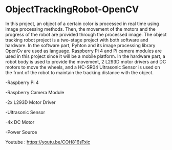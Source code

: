 # ObjectTrackingRobot-OpenCV

In this project, an object of a certain color is processed in real time using image processing methods. Then, the movement of the motors and the progress of the robot are provided through the processed image. The object tracking robot project is a two-stage project with both software and hardware. In the software part, Pyhton and its image processing library OpenCv are used as language. Raspberry Pi 4 and Pi camera modules are used in this project since it will be a mobile platform. In the hardware part, a robot body is used to provide the movement, 2 L293D motor drivers and DC motors to move the wheels, and a HC-SR04 Ultrasonic Sensor is used on the front of the robot to maintain the tracking distance with the object.

-Raspberry Pi 4 

-Raspberry Camera Module

-2x L293D Motor Driver

-Ultrasonic Sensor

-4x DC Motor

-Power Source

Youtube : https://youtu.be/COH816sTxic
